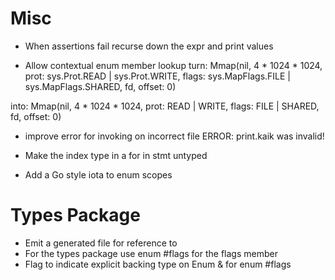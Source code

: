 
# Misc
- When assertions fail recurse down the expr and print values

- Allow contextual enum member lookup
turn:
    Mmap(nil, 4 * 1024 * 1024, prot: sys.Prot.READ | sys.Prot.WRITE, flags: sys.MapFlags.FILE | sys.MapFlags.SHARED, fd, offset: 0)

into:
    Mmap(nil, 4 * 1024 * 1024, prot: READ | WRITE, flags: FILE | SHARED, fd, offset: 0)

- improve error for invoking on incorrect file 
    ERROR: print.kaik was invalid!

- Make the index type in a for in stmt untyped

- Add a Go style iota to enum scopes

# Types Package
- Emit a generated file for reference to
- For the types package use enum #flags for the flags member
- Flag to indicate explicit backing type on Enum & for enum #flags
